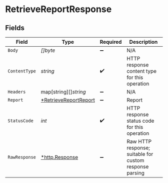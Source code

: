 # RetrieveReportResponse


## Fields

| Field                                                                    | Type                                                                     | Required                                                                 | Description                                                              |
| ------------------------------------------------------------------------ | ------------------------------------------------------------------------ | ------------------------------------------------------------------------ | ------------------------------------------------------------------------ |
| `Body`                                                                   | *[]byte*                                                                 | :heavy_minus_sign:                                                       | N/A                                                                      |
| `ContentType`                                                            | *string*                                                                 | :heavy_check_mark:                                                       | HTTP response content type for this operation                            |
| `Headers`                                                                | map[string][]*string*                                                    | :heavy_minus_sign:                                                       | N/A                                                                      |
| `Report`                                                                 | [*RetrieveReportReport](../../models/operations/retrievereportreport.md) | :heavy_minus_sign:                                                       | Report                                                                   |
| `StatusCode`                                                             | *int*                                                                    | :heavy_check_mark:                                                       | HTTP response status code for this operation                             |
| `RawResponse`                                                            | [*http.Response](https://pkg.go.dev/net/http#Response)                   | :heavy_minus_sign:                                                       | Raw HTTP response; suitable for custom response parsing                  |